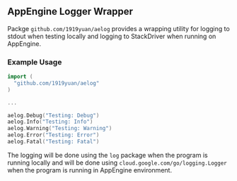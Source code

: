 ## AppEngine Logger Wrapper

Packge `github.com/1919yuan/aelog` provides a wrapping utility for logging to
stdout when testing locally and logging to StackDriver when running on
AppEngine.

### Example Usage

```go
import (
  "github.com/1919yuan/aelog"
)

...

aelog.Debug("Testing: Debug")
aelog.Info("Testing: Info")
aelog.Warning("Testing: Warning")
aelog.Error("Testing: Error")
aelog.Fatal("Testing: Fatal")
```

The logging will be done using the `log` package when the program is running
locally and will be done using `cloud.google.com/go/logging.Logger` when the
program is running in AppEngine environment.
